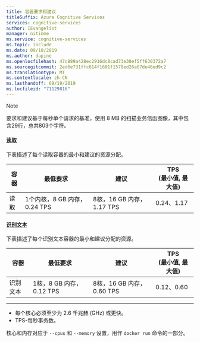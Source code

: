 ```yaml
---
title: 容器要求和建议
titleSuffix: Azure Cognitive Services
services: cognitive-services
author: IEvangelist
manager: nitinme
ms.service: cognitive-services
ms.topic: include
ms.date: 09/18/2019
ms.author: dapine
ms.openlocfilehash: 47c889a428ec2916dc8cad73e30ef5ff630372a7
ms.sourcegitcommit: 2ed6e731ffc614f1691f1578ed26a67de46ed9c2
ms.translationtype: MT
ms.contentlocale: zh-CN
ms.lasthandoff: 09/19/2019
ms.locfileid: "71129816"
---
```

> [!NOTE]
> 要求和建议基于每秒单个请求的基准，使用 8 MB 的扫描业务信函图像，其中包含29行，总共803个字符。

#### <a name="readtabread"></a>[读取](#tab/read)

下表描述了每个读取容器的最小和建议的资源分配。

| 容器 | 最低要求 | 建议 |TPS<br>(最小值, 最大值)|
|-----------|---------|-------------|--|
| 读取 | 1个内核，8 GB 内存，0.24 TPS | 8核，16 GB 内存，1.17 TPS | 0.24、1.17 |

#### <a name="recognize-texttabrecognize-text"></a>[识别文本](#tab/recognize-text)

下表描述了每个识别文本容器的最小和建议分配的资源。

| 容器 | 最低要求 | 建议 |TPS<br>(最小值, 最大值)|
|-----------|---------|-------------|--|
| 识别文本 | 1核，8 GB 内存，0.12 TPS | 8核，16 GB 内存，0.60 TPS | 0.12、0.60 |

***

* 每个核心必须至少为 2.6 千兆赫 (GHz) 或更快。
* TPS-每秒事务数。

核心和内存对应于 `--cpus` 和 `--memory` 设置，用作 `docker run` 命令的一部分。
